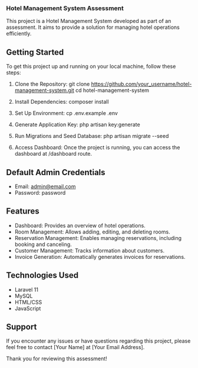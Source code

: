 ### Hotel Management System Assessment

This project is a Hotel Management System developed as part of an assessment. It aims to provide a solution for managing hotel operations efficiently.

## Getting Started

To get this project up and running on your local machine, follow these steps:

1. Clone the Repository:
   git clone https://github.com/your_username/hotel-management-system.git
   cd hotel-management-system

2. Install Dependencies:
   composer install

3. Set Up Environment:
   cp .env.example .env

4. Generate Application Key:
   php artisan key:generate

5. Run Migrations and Seed Database:
   php artisan migrate --seed

6. Access Dashboard:
   Once the project is running, you can access the dashboard at /dashboard route.

## Default Admin Credentials

- Email: admin@email.com
- Password: password

## Features

- Dashboard: Provides an overview of hotel operations.
- Room Management: Allows adding, editing, and deleting rooms.
- Reservation Management: Enables managing reservations, including booking and canceling.
- Customer Management: Tracks information about customers.
- Invoice Generation: Automatically generates invoices for reservations.

## Technologies Used

- Laravel 11
- MySQL
- HTML/CSS
- JavaScript

## Support

If you encounter any issues or have questions regarding this project, please feel free to contact [Your Name] at [Your Email Address].

Thank you for reviewing this assessment!
